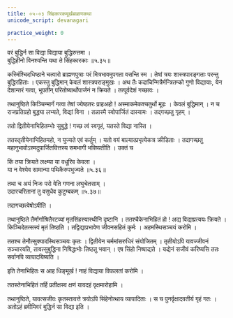```yaml
---
title: ०५-०३ सिंहकारकमूर्खब्राह्मणकथा
unicode_script: devanagari

practice_weight: 0
---
```

वरं बुद्धिर्न सा विद्या विद्याया बुद्धिरुत्तमा ।  
बुद्धिहीनो विनश्यन्ति यथा ते सिंहकारकाः ॥५.३५॥

कस्मिंश्चिदधिष्ठाने चत्वारो ब्राह्मणपुत्राः परं मित्रभावमुपगता वसन्ति स्म । तेषां त्रयः शास्त्रपारङ्गताः परन्तु बुद्धिरहिताः । एकस्तु बुद्धिमान् केवलं शास्त्रपराङ्मुखः । अथ तैः कदाचिन्मित्रैर्मन्त्रितम्को गुणो विद्यायाः, येन देशान्तरं गत्वा, भूपतीन् परितोष्यार्थोपार्जनं न क्रियते । तत्पूर्वदेशं गच्छावः ।  

तथानुष्ठिते किञ्चिन्मार्गं गत्वा तेषां ज्येष्ठतरः प्राहअहो ! अस्माकमेकश्चतुर्थो मूढः । केवलं बुद्धिमान् । न च राजप्रतिग्रहो बुद्ध्या लभ्यते, विद्यां विना । तन्नास्मै स्वोपार्जितं दास्यामः । तद्गच्छतु गृहम् ।  

ततो द्वितीयेनाभिहितम्भोः सुबुद्धे ! गच्छ त्वं स्वगृहं, यतस्ते विद्या नास्ति ।  

ततस्तृतीयेनाभिहितमहो, न युज्यते एवं कर्तुम् । यतो वयं बाल्यात्प्रभृत्येकत्र क्रीडिताः । तदागच्छतु महानुभावोऽस्मदुपार्जितवित्तस्य समभागी भविष्यतीति । उक्तं च

किं तया क्रियते लक्ष्म्या या वधूरिव केवला ।  
या न वेश्येव सामान्या पथिकैरुपभुज्यते ॥५.३६॥

तथा च
अयं निजः परो वेति गणना लघुचेतसाम् ।  
उदारचरितानां तु वसुधैव कुटुम्बकम् ॥५.३७॥

तदागच्छत्वेषोऽपीति ।  

तथानुष्ठिते तैर्मार्गाश्रितैरटव्यां मृतसिंहस्यास्थीनि दृष्टानि । ततश्चैकेनाभिहितं हो ! अद्य विद्याप्रत्ययः क्रियते । किञ्चिदेतत्सत्त्वं मृतं तिष्ठति । तद्विद्याप्रभावेण जीवनसहितं कुर्मः । अहमस्थिसञ्चयं करोमि ।  

ततश्च तेनौत्सुक्यादस्थिसञ्चयः कृतः । द्वितीयेन चर्ममांसरुधिरं संयोजितम् । तृतीयोऽपि यावज्जीवनं सञ्चारयति, तावत्सुबुद्धिना निषिद्धःभोः तिष्ठतु भवान् । एष सिंहो निष्पाद्यते । यद्येनं सजीवं करिष्यसि ततः सर्वानपि व्यापादयिष्यति ।  

इति तेनाभिहितः स आह धिङ्मूर्ख ! नाहं विद्याया विफलतां करोमि ।  

ततस्तेनाभिहितं तर्हि प्रतीक्षस्व क्षणं यावदहं वृक्षमारोहामि ।  

तथानुष्ठिते, यावत्सजीवः कृतस्तावत्ते त्रयोऽपि सिंहेनोत्थाय व्यापादिताः । स च पुनर्वृक्षादवतीर्य गृहं गतः । अतोऽहं ब्रवीमिवरं बुद्धिर्न सा विद्या इति ।  
